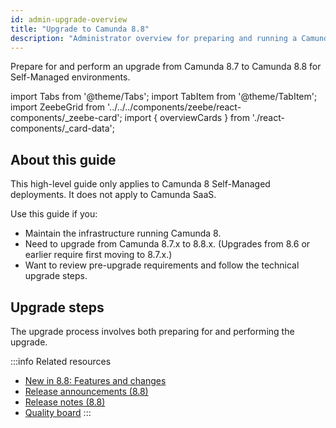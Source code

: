 ```yaml
---
id: admin-upgrade-overview
title: "Upgrade to Camunda 8.8"
description: "Administrator overview for preparing and running a Camunda 8.8 Self-Managed upgrade."
---
```


Prepare for and perform an upgrade from Camunda 8.7 to Camunda 8.8 for Self-Managed environments.

import Tabs from '@theme/Tabs';
import TabItem from '@theme/TabItem';
import ZeebeGrid from '../../../components/zeebe/react-components/\_zeebe-card';
import { overviewCards } from './react-components/\_card-data';

## About this guide

This high-level guide only applies to Camunda 8 Self-Managed deployments. It does not apply to Camunda SaaS.

Use this guide if you:

- Maintain the infrastructure running Camunda 8.
- Need to upgrade from Camunda 8.7.x to 8.8.x. (Upgrades from 8.6 or earlier require first moving to 8.7.x.)
- Want to review pre-upgrade requirements and follow the technical upgrade steps.

## Upgrade steps

The upgrade process involves both preparing for and performing the upgrade.

<ZeebeGrid zeebe={overviewCards} />

:::info Related resources

- [New in 8.8: Features and changes](/reference/announcements-release-notes/880/whats-new-in-88.md)
- [Release announcements (8.8)](/reference/announcements-release-notes/880/880-announcements.md)
- [Release notes (8.8)](/reference/announcements-release-notes/880/880-release-notes.md)
- [Quality board](https://github.com/orgs/camunda/projects/187/views/15)
  :::
